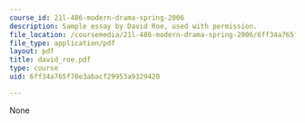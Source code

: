 ```yaml
---
course_id: 21l-486-modern-drama-spring-2006
description: Sample essay by David Roe, used with permission.
file_location: /coursemedia/21l-486-modern-drama-spring-2006/6ff34a765f70e3abacf29953a9329420_david_roe.pdf
file_type: application/pdf
layout: pdf
title: david_roe.pdf
type: course
uid: 6ff34a765f70e3abacf29953a9329420

---
```

None